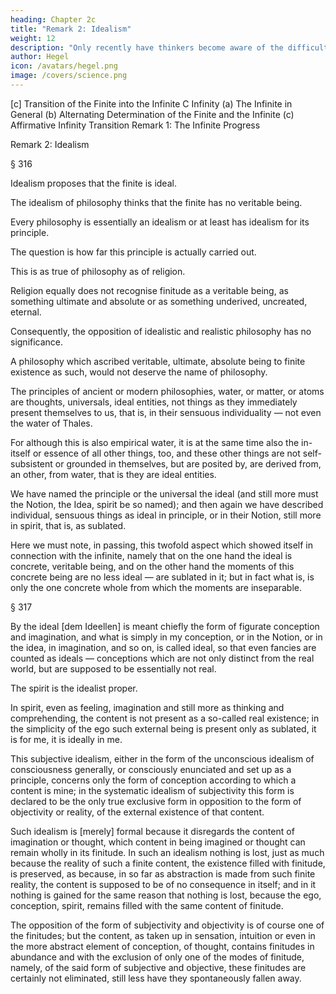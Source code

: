 ```yaml
---
heading: Chapter 2c
title: "Remark 2: Idealism"
weight: 12
description: "Only recently have thinkers become aware of the difficulty of finding a beginning in philosophy"
author: Hegel
icon: /avatars/hegel.png
image: /covers/science.png
---
```




[c] Transition of the Finite into the Infinite
C Infinity
(a) The Infinite in General
(b) Alternating Determination of the Finite and the Infinite
(c) Affirmative Infinity
Transition
Remark 1: The Infinite Progress

Remark 2: Idealism

§ 316

Idealism proposes that the finite is ideal. 

The idealism of philosophy thinks that the finite has no veritable being. 

Every philosophy is essentially an idealism or at least has idealism for its principle.

The question is how far this principle is actually carried out. 

This is as true of philosophy as of religion.

Religion equally does not recognise finitude as a veritable being, as something ultimate and absolute or as something underived, uncreated, eternal. 

Consequently, the opposition of idealistic and realistic philosophy has no significance. 

A philosophy which ascribed veritable, ultimate, absolute being to finite existence as such, would not deserve the name of philosophy.

The principles of ancient or modern philosophies, water, or matter, or atoms are thoughts, universals, ideal entities, not things as they immediately present themselves to us, that is, in their sensuous individuality — not even the water of Thales. 

For although this is also empirical water, it is at the same time also the in-itself or essence of all other things, too, and these other things are not self-subsistent or grounded in themselves, but are posited by, are derived from, an other, from water, that is they are ideal entities. 

We have named the principle or the universal the ideal (and still more must the Notion, the Idea, spirit be so named); and then again we have described individual, sensuous things as ideal in principle, or in their Notion, still more in spirit, that is, as sublated.

Here we must note, in passing, this twofold aspect which showed itself in connection with the infinite, namely that on the one hand the ideal is concrete, veritable being, and on the other hand the moments of this concrete being are no less ideal — are sublated in it; but in fact what is, is only the one concrete whole from which the moments are inseparable.


§ 317

By the ideal [dem Ideellen] is meant chiefly the form of figurate conception and imagination, and what is simply in my conception, or in the Notion, or in the idea, in imagination, and so on, is called ideal, so that even fancies are counted as ideals — conceptions which are not only distinct from the real world, but are supposed to be essentially not real.

The spirit is the idealist proper.

In spirit, even as feeling, imagination and still more as thinking and comprehending, the content is not present as a so-called real existence; in the simplicity of the ego such external being is present only as sublated, it is for me, it is ideally in me. 

This subjective idealism, either in the form of the unconscious idealism of consciousness generally, or consciously enunciated and set up as a principle, concerns only the form of conception according to which a content is mine; in the systematic idealism of subjectivity this form is declared to be the only true exclusive form in opposition to the form of objectivity or reality, of the external existence of that content. 

Such idealism is [merely] formal because it disregards the content of imagination or thought, which content in being imagined or thought can remain wholly in its finitude. In such an idealism nothing is lost, just as much because the reality of such a finite content, the existence filled with finitude, is preserved, as because, in so far as abstraction is made from such finite reality, the content is supposed to be of no consequence in itself; and in it nothing is gained for the same reason that nothing is lost, because the ego, conception, spirit, remains filled with the same content of finitude. 

The opposition of the form of subjectivity and objectivity is of course one of the finitudes; but the content, as taken up in sensation, intuition or even in the more abstract element of conception, of thought, contains finitudes in abundance and with the exclusion of only one of the modes of finitude, namely, of the said form of subjective and objective, these finitudes are certainly not eliminated, still less have they spontaneously fallen away.
